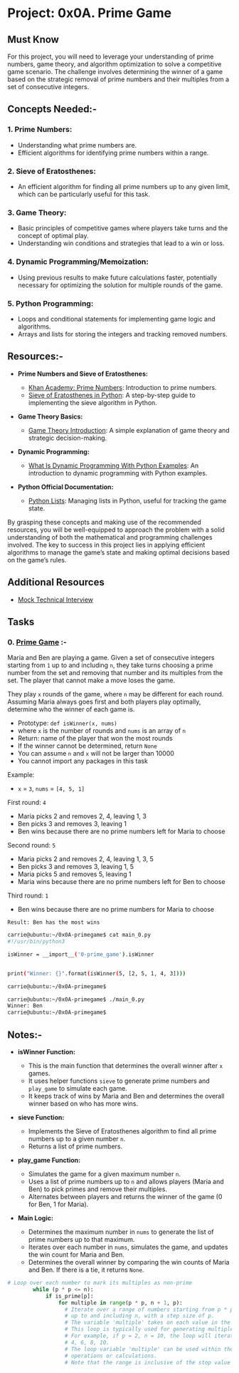 # Project: 0x0A. Prime Game

## Must Know

For this project, you will need to leverage your understanding of prime numbers, game theory, and algorithm optimization to solve a competitive game scenario. The challenge involves determining the winner of a game based on the strategic removal of prime numbers and their multiples from a set of consecutive integers.

## Concepts Needed:-

### 1. **Prime Numbers:**

- Understanding what prime numbers are.
- Efficient algorithms for identifying prime numbers within a range.

### 2. **Sieve of Eratosthenes:**

- An efficient algorithm for finding all prime numbers up to any given limit, which can be particularly useful for this task.

### 3. **Game Theory:**

- Basic principles of competitive games where players take turns and the concept of optimal play.
- Understanding win conditions and strategies that lead to a win or loss.

### 4. **Dynamic Programming/Memoization:**

- Using previous results to make future calculations faster, potentially necessary for optimizing the solution for multiple rounds of the game.

### 5. **Python Programming:**

- Loops and conditional statements for implementing game logic and algorithms.
- Arrays and lists for storing the integers and tracking removed numbers.

## Resources:-

- **Prime Numbers and Sieve of Eratosthenes:**

  - [Khan Academy: Prime Numbers](https://www.khanacademy.org/math/cc-fourth-grade-math/imp-factors-multiples-and-patterns/imp-prime-and-composite-numbers/v/prime-numbers): Introduction to prime numbers.
  - [Sieve of Eratosthenes in Python](https://www.geeksforgeeks.org/sieve-of-eratosthenes/): A step-by-step guide to implementing the sieve algorithm in Python.

- **Game Theory Basics:**

  - [Game Theory Introduction](https://www.investopedia.com/terms/g/gametheory.asp): A simple explanation of game theory and strategic decision-making.

- **Dynamic Programming:**

  - [What Is Dynamic Programming With Python Examples](https://skerritt.blog/dynamic-programming/): An introduction to dynamic programming with Python examples.

- **Python Official Documentation:**

  - [Python Lists](https://docs.python.org/3/tutorial/introduction.html#lists): Managing lists in Python, useful for tracking the game state.

By grasping these concepts and making use of the recommended resources, you will be well-equipped to approach the problem with a solid understanding of both the mathematical and programming challenges involved. The key to success in this project lies in applying efficient algorithms to manage the game’s state and making optimal decisions based on the game’s rules.

## Additional Resources

- [Mock Technical Interview](https://www.youtube.com/watch?v=Jw2pniZCLi8)

## Tasks

### 0. [Prime Game](./0-prime_game.py) :-

Maria and Ben are playing a game. Given a set of consecutive integers starting from `1` up to and including `n`, they take turns choosing a prime number from the set and removing that number and its multiples from the set. The player that cannot make a move loses the game.

They play `x` rounds of the game, where `n` may be different for each round. Assuming Maria always goes first and both players play optimally, determine who the winner of each game is.

- Prototype: `def isWinner(x, nums)`
- where `x` is the number of rounds and `nums` is an array of `n`
- Return: name of the player that won the most rounds
- If the winner cannot be determined, return `None`
- You can assume `n` and `x` will not be larger than 10000
- You cannot import any packages in this task

Example:

- `x` = `3`, `nums` = `[4, 5, 1]`

First round: `4`

- Maria picks 2 and removes 2, 4, leaving 1, 3
- Ben picks 3 and removes 3, leaving 1
- Ben wins because there are no prime numbers left for Maria to choose

Second round: `5`

- Maria picks 2 and removes 2, 4, leaving 1, 3, 5
- Ben picks 3 and removes 3, leaving 1, 5
- Maria picks 5 and removes 5, leaving 1
- Maria wins because there are no prime numbers left for Ben to choose

Third round: `1`

- Ben wins because there are no prime numbers for Maria to choose

`Result: Ben has the most wins`

```bash
carrie@ubuntu:~/0x0A-primegame$ cat main_0.py
#!/usr/bin/python3

isWinner = __import__('0-prime_game').isWinner


print("Winner: {}".format(isWinner(5, [2, 5, 1, 4, 3])))

carrie@ubuntu:~/0x0A-primegame$
```

```bash
carrie@ubuntu:~/0x0A-primegame$ ./main_0.py
Winner: Ben
carrie@ubuntu:~/0x0A-primegame$
```

## Notes:-

- **isWinner Function:**

  - This is the main function that determines the overall winner after `x` games.
  - It uses helper functions `sieve` to generate prime numbers and `play_game` to simulate each game.
  - It keeps track of wins by Maria and Ben and determines the overall winner based on who has more wins.

- **sieve Function:**

  - Implements the Sieve of Eratosthenes algorithm to find all prime numbers up to a given number `n`.
  - Returns a list of prime numbers.

- **play_game Function:**

  - Simulates the game for a given maximum number `n`.
  - Uses a list of prime numbers up to `n` and allows players (Maria and Ben) to pick primes and remove their multiples.
  - Alternates between players and returns the winner of the game (0 for Ben, 1 for Maria).

- **Main Logic:**

  - Determines the maximum number in `nums` to generate the list of prime numbers up to that maximum.
  - Iterates over each number in `nums`, simulates the game, and updates the win count for Maria and Ben.
  - Determines the overall winner by comparing the win counts of Maria and Ben. If there is a tie, it returns `None`.

```py
# Loop over each number to mark its multiples as non-prime
        while (p * p <= n):
            if is_prime[p]:
                for multiple in range(p * p, n + 1, p):
                  # Iterate over a range of numbers starting from p * p,
                  # up to and including n, with a step size of p.
                  # The variable 'multiple' takes on each value in the range.
                  # This loop is typically used for generating multiples of a number.
                  # For example, if p = 2, n = 10, the loop will iterate over the numbers
                  # 4, 6, 8, 10.
                  # The loop variable 'multiple' can be used within the loop block to perform
                  # operations or calculations.
                  # Note that the range is inclusive of the stop value (n + 1).:
```